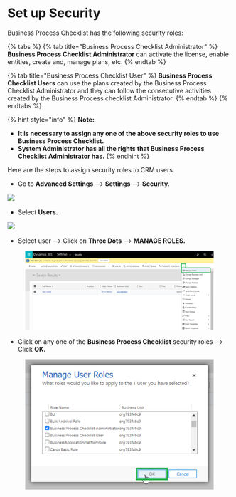 # Set up Security

Business Process Checklist has the following security roles:

{% tabs %}
{% tab title="Business Process Checklist Administrator" %}
**Business Process Checklist Administrator** can activate the license, enable entities, create and, manage plans, etc.
{% endtab %}

{% tab title="Business Process Checklist User" %}
**Business Process Checklist Users** can use the plans created by the Business Process Checklist Administrator and they can follow the consecutive activities created by the Business Process checklist Administrator.
{% endtab %}
{% endtabs %}

{% hint style="info" %}
**Note:**&#x20;

* **It is necessary to assign any one of the above security roles to use Business Process Checklist.**
* **System Administrator has all the rights that Business Process Checklist** **Administrator has.**
{% endhint %}

Here are the steps to assign security roles to CRM users.

* Go to **Advanced Settings** --> **Settings** --> **Security**.

![](<../../.gitbook/assets/Set up Security\_1.png>)

* Select **Users.**

![](<../../.gitbook/assets/Set up Security\_2.png>)

* Select user --> Click on **Three Dots** --> **MANAGE ROLES.**

<figure><img src="../../.gitbook/assets/set up security 1.png" alt=""><figcaption></figcaption></figure>

* Click on any one of the **Business Process Checklist** security roles --> Click **OK.**

<figure><img src="../../.gitbook/assets/set up security 2.png" alt=""><figcaption></figcaption></figure>
